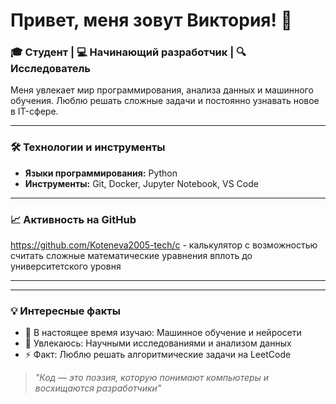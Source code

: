 # Привет, меня зовут Виктория! 👋

### 🎓 Студент | 💻 Начинающий разработчик | 🔍 Исследователь

Меня увлекает мир программирования, анализа данных и машинного обучения. Люблю решать сложные задачи и постоянно узнавать новое в IT-сфере.

---

### 🛠 Технологии и инструменты
- **Языки программирования:** Python
- **Инструменты:** Git, Docker, Jupyter Notebook, VS Code

---

### 📈 Активность на GitHub

https://github.com/Koteneva2005-tech/c - калькулятор с возможностью считать сложные математические уравнения вплоть до университетского уровня

---



---

### 💡 Интересные факты
- 🎯 В настоящее время изучаю: Машинное обучение и нейросети
- 🌱 Увлекаюсь: Научными исследованиями и анализом данных
- ⚡ Факт: Люблю решать алгоритмические задачи на LeetCode

> *"Код — это поэзия, которую понимают компьютеры и восхищаются разработчики"*
> 

